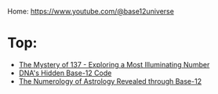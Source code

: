 Home: https://www.youtube.com/@base12universe

# Top:
- [The Mystery of 137 - Exploring a Most Illuminating Number](https://youtu.be/XC8bUOChViY)
- [DNA's Hidden Base-12 Code](https://youtu.be/fdaesZsR9zw)
- [The Numerology of Astrology Revealed through Base-12](https://youtu.be/LKZ1NWO5NkQ)
